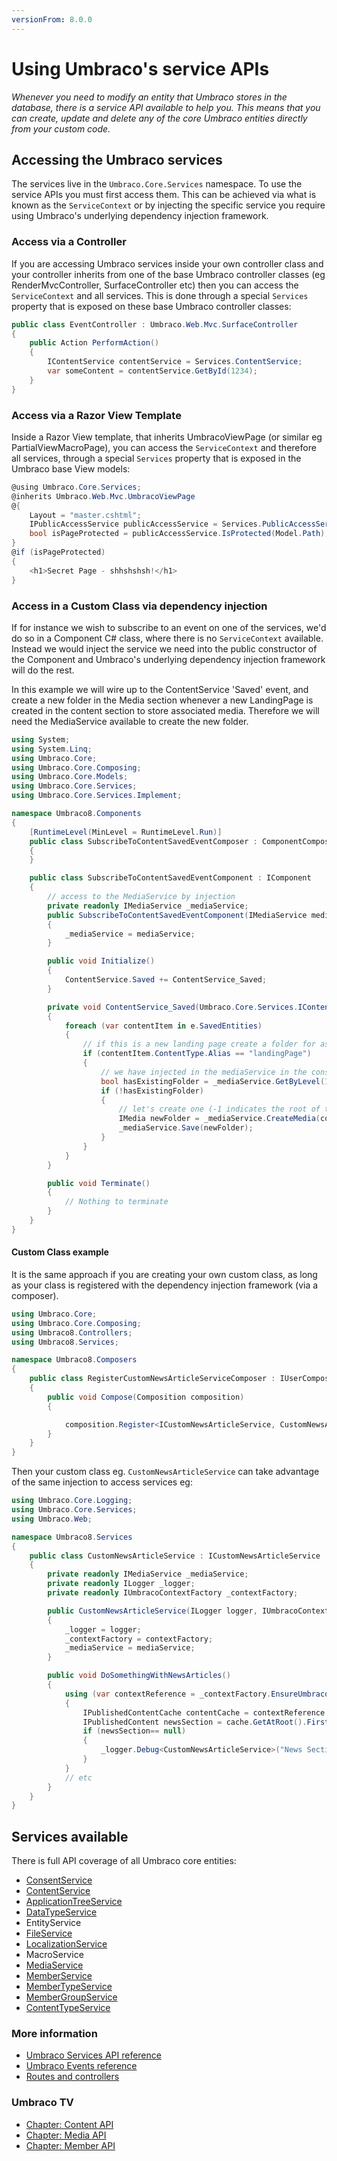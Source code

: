 ```yaml
---
versionFrom: 8.0.0
---
```


# Using Umbraco's service APIs

_Whenever you need to modify an entity that Umbraco stores in the database, there is a service API available to help you. This means that you can create, update and delete any of the core Umbraco entities directly from your custom code._


## Accessing the Umbraco services
The services live in the `Umbraco.Core.Services` namespace. To use the service APIs you must first access them. This can be achieved via what is known as the `ServiceContext` or by injecting the specific service you require using Umbraco's underlying dependency injection framework.


### Access via a Controller
If you are accessing Umbraco services inside your own controller class and your controller inherits from one of the base Umbraco controller classes (eg RenderMvcController, SurfaceController etc) then you can access the `ServiceContext` and all services. This is done through a special `Services` property that is exposed on these base Umbraco controller classes:

```csharp
public class EventController : Umbraco.Web.Mvc.SurfaceController
{
    public Action PerformAction()
    {
        IContentService contentService = Services.ContentService;
        var someContent = contentService.GetById(1234);
    }
}
```

### Access via a Razor View Template
Inside a Razor View template, that inherits UmbracoViewPage (or similar eg PartialViewMacroPage), you can access the `ServiceContext` and therefore all services, through a special `Services` property that is exposed in the Umbraco base View models:

```csharp
@using Umbraco.Core.Services;
@inherits Umbraco.Web.Mvc.UmbracoViewPage
@{
    Layout = "master.cshtml";
    IPublicAccessService publicAccessService = Services.PublicAccessService;
    bool isPageProtected = publicAccessService.IsProtected(Model.Path);
}
@if (isPageProtected)
{
    <h1>Secret Page - shhshshsh!</h1>
}
```

### Access in a Custom Class via dependency injection

If for instance we wish to subscribe to an event on one of the services, we'd do so in a Component C# class, where there is no `ServiceContext` available. Instead we would inject the service we need into the public constructor of the Component and Umbraco's underlying dependency injection framework will do the rest.

In this example we will wire up to the ContentService 'Saved' event, and create a new folder in the Media section whenever a new LandingPage is created in the content section to store associated media. Therefore we will need the MediaService available to create the new folder.

```csharp
using System;
using System.Linq;
using Umbraco.Core;
using Umbraco.Core.Composing;
using Umbraco.Core.Models;
using Umbraco.Core.Services;
using Umbraco.Core.Services.Implement;

namespace Umbraco8.Components
{
    [RuntimeLevel(MinLevel = RuntimeLevel.Run)]
    public class SubscribeToContentSavedEventComposer : ComponentComposer<SubscribeToContentSavedEventComponent>
    {
    }

    public class SubscribeToContentSavedEventComponent : IComponent
    {
        // access to the MediaService by injection
        private readonly IMediaService _mediaService;
        public SubscribeToContentSavedEventComponent(IMediaService mediaService)
        {
            _mediaService = mediaService;
        }

        public void Initialize()
        {
            ContentService.Saved += ContentService_Saved;
        }

        private void ContentService_Saved(Umbraco.Core.Services.IContentService sender, Umbraco.Core.Events.ContentSavedEventArgs e)
        {
            foreach (var contentItem in e.SavedEntities)
            {
                // if this is a new landing page create a folder for associated media in the media section
                if (contentItem.ContentType.Alias == "landingPage")
                {
                    // we have injected in the mediaService in the constructor for the component see above.
                    bool hasExistingFolder = _mediaService.GetByLevel(1).Any(f => f.Name == contentItem.Name);
                    if (!hasExistingFolder)
                    {
                        // let's create one (-1 indicates the root of the media section)
                        IMedia newFolder = _mediaService.CreateMedia(contentItem.Name, -1, "Folder");
                        _mediaService.Save(newFolder);
                    }
                }
            }
        }

        public void Terminate()
        {
            // Nothing to terminate
        }
    }
}
```
#### Custom Class example
It is the same approach if you are creating your own custom class, as long as your class is registered with the dependency injection framework (via a composer).

```csharp
using Umbraco.Core;
using Umbraco.Core.Composing;
using Umbraco8.Controllers;
using Umbraco8.Services;

namespace Umbraco8.Composers
{
    public class RegisterCustomNewsArticleServiceComposer : IUserComposer
    {
        public void Compose(Composition composition)
        {

            composition.Register<ICustomNewsArticleService, CustomNewsArticleService>(Lifetime.Request);
        }
    }
}
```

Then your custom class eg. `CustomNewsArticleService` can take advantage of the same injection to access services eg:

```csharp
using Umbraco.Core.Logging;
using Umbraco.Core.Services;
using Umbraco.Web;

namespace Umbraco8.Services
{
    public class CustomNewsArticleService : ICustomNewsArticleService
    {
        private readonly IMediaService _mediaService;
        private readonly ILogger _logger;
        private readonly IUmbracoContextFactory _contextFactory;

        public CustomNewsArticleService(ILogger logger, IUmbracoContextFactory contextFactory,IMediaService mediaService)
        {
            _logger = logger;
            _contextFactory = contextFactory;
            _mediaService = mediaService;
        }

        public void DoSomethingWithNewsArticles()
        {
            using (var contextReference = _contextFactory.EnsureUmbracoContext())
            {
                IPublishedContentCache contentCache = contextReference.UmbracoContext.Content;
                IPublishedContent newsSection = cache.GetAtRoot().FirstOrDefault().Children.FirstOrDefault(f => f.ContentType.Alias == "newsSection");
                if (newsSection== null)
                {
                    _logger.Debug<CustomNewsArticleService>("News Section Not Found");
                }
            }
            // etc
        }
    }
}
```

## Services available
There is full API coverage of all Umbraco core entities:

- [ConsentService](../../../Reference/Management/Services/ConsentService/index.md)
- [ContentService](../../../Reference/Management/Services/ContentService/index.md)
- [ApplicationTreeService](../../../Reference/Management/Services/TreeService/index.md)
- [DataTypeService](../../../Reference/Management/Services/DataTypeService/index.md)
- EntityService
- [FileService](../../../Reference/Management/Services/FileService/index.md)
- [LocalizationService](../../../Reference/Management/Services/LocalizationService/index.md)
- MacroService
- [MediaService](../../../Reference/Management/Services/MediaService/index.md)
- [MemberService](../../../Reference/Management/Services/MemberService/index.md)
- [MemberTypeService](../../../Reference/Management/Services/MemberTypeService/index.md)
- [MemberGroupService](../../../Reference/Management/Services/MemberGroupService/index.md)
- [ContentTypeService](../../../Reference/Management/Services/ContentTypeService/index.md)


### More information
- [Umbraco Services API reference](../../../Reference/Management/Services/)
- [Umbraco Events reference](../../../Reference/Events/)
- [Routes and controllers](../../../Reference/Routing/)

### Umbraco TV
- [Chapter: Content API](https://umbraco.tv/videos/umbraco-v7/developer/fundamentals/content-api/)
- [Chapter: Media API](https://umbraco.tv/videos/umbraco-v7/developer/fundamentals/media-api/)
- [Chapter: Member API](https://umbraco.tv/videos/umbraco-v7/developer/fundamentals/member-api/)
